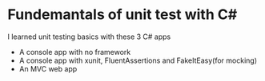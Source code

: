 
# Fundemantals of unit test with C#

I learned unit testing basics with these 3 C# apps
* A console app with no framework
* A console app with xunit, FluentAssertions and FakeItEasy(for mocking)
* An MVC web app
